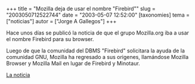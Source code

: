 +++
title = "Mozilla deja de usar el nombre &quot;Firebird&quot;"
slug = "2003050712522744"
date = "2003-05-07 12:52:00"
[taxonomies]
tema = ["noticias"]
autor = ["Jorge A Gallegos"]
+++

Hace unos días se publicó la noticia de que el grupo Mozilla.org iba a
usar el nombre Firebird para su browser.

Luego de que la comunidad del DBMS "Firebird" solicitara la ayuda de la
comunidad GNU, Mozilla ha regresado a sus origenes, llamándose Mozilla
Browser y Mozilla Mail en lugar de Firebird y Minotaur.

[La noticia](http://news.zdnet.co.uk/story/0,,t269-s2134348,00.html)


